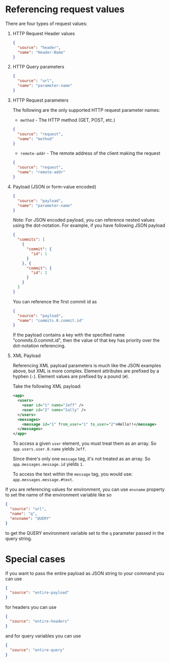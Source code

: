 # Referencing request values
There are four types of request values:

1. HTTP Request Header values

    ```json
    {
      "source": "header",
      "name": "Header-Name"
    }
    ```

2. HTTP Query parameters

    ```json
    {
      "source": "url",
      "name": "parameter-name"
    }
    ```

3. HTTP Request parameters

    The following are the only supported HTTP request parameter names:

    - `method` - The HTTP method (GET, POST, etc.)
    ```json
    {
      "source": "request",
      "name": "method"
    }
    ```

    - `remote-addr` - The remote address of the client making the request
    ```json
    {
      "source": "request",
      "name": "remote-addr"
    }
    ```

4. Payload (JSON or form-value encoded)
    ```json
    {
      "source": "payload",
      "name": "parameter-name"
    }
    ```

    *Note:* For JSON encoded payload, you can reference nested values using the dot-notation.
    For example, if you have following JSON payload
 
    ```json
    {
      "commits": [
        {
          "commit": {
            "id": 1
          }
        }, {
          "commit": {
            "id": 2
          }
        }
      ]
    }
    ```

    You can reference the first commit id as

    ```json
    {
      "source": "payload",
      "name": "commits.0.commit.id"
    }
    ```

    If the payload contains a key with the specified name "commits.0.commit.id", then the value of that key has priority over the dot-notation referencing.

4. XML Payload

    Referencing XML payload parameters is much like the JSON examples above, but XML is more complex.
    Element attributes are prefixed by a hyphen (`-`).
    Element values are prefixed by a pound (`#`).

    Take the following XML payload:

    ```xml
    <app>
      <users>
        <user id="1" name="Jeff" />
        <user id="2" name="Sally" />
      </users>
      <messages>
        <message id="1" from_user="1" to_user="2">Hello!!</message>
      </messages>
    </app>
    ```

    To access a given `user` element, you must treat them as an array.
    So `app.users.user.0.name` yields `Jeff`.

    Since there's only one `message` tag, it's not treated as an array.
    So `app.messages.message.id` yields `1`.

    To access the text within the `message` tag, you would use: `app.messages.message.#text`.

If you are referencing values for environment, you can use `envname` property to set the name of the environment variable like so
```json
{
  "source": "url",
  "name": "q",
  "envname": "QUERY"
}
``` 
to get the QUERY environment variable set to the `q` parameter passed in the query string.

# Special cases
If you want to pass the entire payload as JSON string to your command you can use
```json
{
  "source": "entire-payload"
}
```

for headers you can use
```json
{
  "source": "entire-headers"
}
```

and for query variables you can use
```json
{
  "source": "entire-query"
}
```
